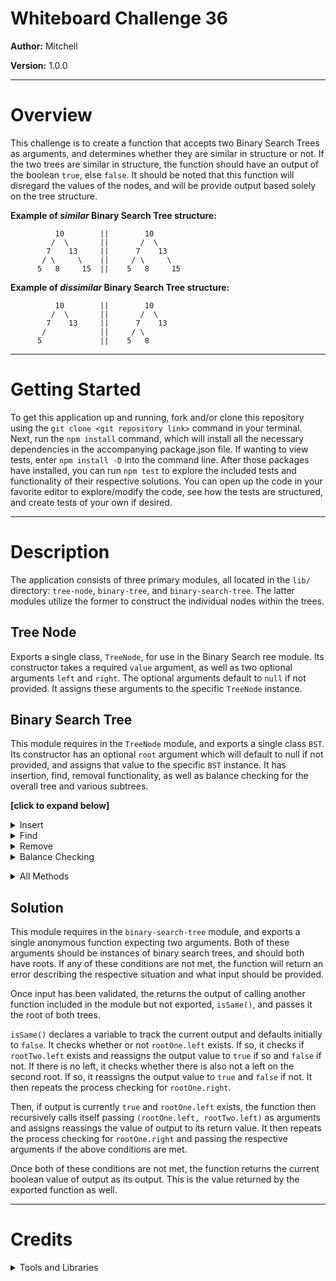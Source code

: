 # Whiteboard Challenge 36

**Author:** Mitchell

**Version:** 1.0.0

***
# Overview
This challenge is to create a function that accepts two Binary Search Trees as arguments, and determines whether they are similar in structure or not. If the two trees are similar in structure, the function should have an output of the boolean `true`, else `false`. It should be noted that this function will disregard the values of the nodes, and will be provide output based solely on the tree structure.

**Example of _similar_ Binary Search Tree structure:**
```
          10        ||        10
         /  \       ||       /  \
        7    13     ||      7    13
       / \     \    ||     / \     \
      5   8     15  ||    5   8     15
```
**Example of _dissimilar_ Binary Search Tree structure:**
```
          10        ||        10
         /  \       ||       /  \
        7    13     ||      7    13
       /            ||     / \
      5             ||    5   8 
```

***
# Getting Started
To get this application up and running, fork and/or clone this repository using the `git clone <git repository link>` command in your terminal. Next, run the `npm install` command, which will install all the necessary dependencies in the accompanying package.json file. If wanting to view tests, enter `npm install -D` into the command line. After those packages have installed, you can run `npm test` to explore the included tests and functionality of their respective solutions. You can open up the code in your favorite editor to explore/modify the code, see how the tests are structured, and create tests of your own if desired.

***
# Description
The application consists of three primary modules, all located in the `lib/` directory: `tree-node`, `binary-tree`, and `binary-search-tree`. The latter modules utilize the former to construct the individual nodes within the trees.

## Tree Node
Exports a single class, `TreeNode`, for use in the Binary Search ree module. Its constructor takes a required `value` argument, as well as two optional arguments `left` and `right`. The optional arguments default to `null` if not provided. It assigns these arguments to the specific `TreeNode` instance.

## Binary Search Tree
This module requires in the `TreeNode` module, and exports a single class `BST`. Its constructor has an optional `root` argument which will default to null if not provided, and assigns that value to the specific `BST` instance. It has insertion, find, removal functionality, as well as balance checking for the overall tree and various subtrees.

**[click to expand below]**

<details>
  <summary>Insert</summary>

  * **`insert(node)`** Expects a single `node` argument. If that node is not an instance of the `TreeNode` class, it throws an error explaining that to the user. It then checks whether the root is `null`, and assigns the value of the node argument to `this.root`. Otherwise, it calls `this._insert(this.root, node)` with the specified arguments.
  * **`_insert(root, node)`** Expects `root` and `node` arguments. If the value of the node is less than the value of the root, it will assign the value of the passed node to `root.left` if there is not already a value there, otherwise it will recursively call `this._insert(root.left, node)`. If the value of the node is not less than the value of the root, it will assign the value of the node to `root.right` if there isn't already a value, otherwise it will recursively call `this._insert(root.right, node)`.
</details>

<details>
  <summary>Find</summary>

  * **`find(value)`** Expects a single `value` argument. It returns the output of calling `this._find(this.root, value)`.
  * **`_find(root, value)`** Expects `root` and `value` arguments. If the root doesn't exist, it will return null as the breaking condition. If `root.value` is equal to the passed value, it will return the root. If `root.value` is less than the passed value, it will return the output of calling `this._find(root.right, value)`. If none of the above conditions are met, it will return the output of calling `this._find(root.left, value)`.
</details>

<details>
  <summary>Remove</summary>

  * **`remove(value)`** Expects a single `value` argument. It assigns the value of an instantiated `BST` to the variable `removedBST`. It then calls `this.preOrderRemoveNode(value, removedBST)`, assigns the value of `removedBST.root` to `this.root`, and then returns `this.root` as the output of the function.
  * **`preOrderRemoveNode(value, removedBst)`** Expects `value` and `removedBst` arguments. It checks whether `this.root` exists, and returns null if it doesn't. It then calls `this._preOrderTraversal(this.root, value, removedBst)`.
  * **`preOrderTraversal(root, value, removedBst)`** Expects `root`, `value`, and `removedBst` arguments. It checks whether `root === null` as its breaking condition. It also checks if the the passed `root`'s value is equal to the passed `value` argument, and if it isn't, inserts a new `TreeNode(root.value)` instance to the `removedBst` argument. It then recursively calls `this._preOrderTraversal(root.left, value, removedBst)`, followed by `this._preOrderTraversal(root.right, value, removedBst)`.
</details>

<details>
  <summary>Balance Checking</summary>

  * **`isBalanced()`** Expects no arguments and checks whether `root` exists and if not, returns the boolean `true` as the functions ouput. Otherwise, it returns the value of calling `this._isBalanced(this.root)`.
  * **`_isBalanced(root)`** Expects a single `root` argument and checks whether `root` exists and if not, returns the boolean `true`. It assigns the value of `this.height(root.left)` to the variable `lH` (left-height) and assigns the value of `this.height(root.right)` to the variable `rH` (right-height). It then checks if the absolute value of `lH - rH` is less than or equal to one, whether the output of the recursive call of `this._isbalanced(root.left)` and the output of the recursive call `this._isBalanced(root.right)` all equate to truthy, and if so returns the boolean `true`. If all three conditions are not met, it returns `false`.
  * **`height(root)`** Expects a single `root` argument, and if there is none, returns `0` as its output which is also its breaking condition. Otherwise, it returns the value of recursively calling `Math.max(this.height(root.left), this.height(root.right)) + 1`.
</details>

**<details>**
  <summary>All Methods</summary>

  * **`insert(node)`** Expects a single `node` argument. If that node is not an instance of the `TreeNode` class, it throws an error explaining that to the user. It then checks whether the root is `null`, and assigns the value of the node argument to `this.root`. Otherwise, it calls `this._insert(this.root, node)` with the specified arguments.
  * **`_insert(root, node)`** Expects `root` and `node` arguments. If the value of the node is less than the value of the root, it will assign the value of the passed node to `root.left` if there is not already a value there, otherwise it will recursively call `this._insert(root.left, node)`. If the value of the node is not less than the value of the root, it will assign the value of the node to `root.right` if there isn't already a value, otherwise it will recursively call `this._insert(root.right, node)`.
  * **`find(value)`** Expects a single `value` argument. It returns the output of calling `this._find(this.root, value)`.
  * **`_find(root, value)`** Expects `root` and `value` arguments. If the root doesn't exist, it will return null as the breaking condition. If `root.value` is equal to the passed value, it will return the root. If `root.value` is less than the passed value, it will return the output of calling `this._find(root.right, value)`. If none of the above conditions are met, it will return the output of calling `this._find(root.left, value)`.
  * **`remove(value)`** Expects a single `value` argument. It assigns the value of an instantiated `BST` to the variable `removedBST`. It then calls `this.preOrderRemoveNode(value, removedBST)`, assigns the value of `removedBST.root` to `this.root`, and then returns `this.root` as the output of the function.
  * **`preOrderRemoveNode(value, removedBst)`** Expects `value` and `removedBst` arguments. It checks whether `this.root` exists, and returns null if it doesn't. It then calls `this._preOrderTraversal(this.root, value, removedBst)`.
  * **`preOrderTraversal(root, value, removedBst)`** Expects `root`, `value`, and `removedBst` arguments. It checks whether `root === null` as its breaking condition. It also checks if the the passed `root`'s value is equal to the passed `value` argument, and if it isn't, inserts a new `TreeNode(root.value)` instance to the `removedBst` argument. It then recursively calls `this._preOrderTraversal(root.left, value, removedBst)`, followed by `this._preOrderTraversal(root.right, value, removedBst)`.
  * **`isBalanced()`** Expects no arguments and checks whether `root` exists and if not, returns the boolean `true` as the functions ouput. Otherwise, it returns the value of calling `this._isBalanced(this.root)`.
  * **`_isBalanced(root)`** Expects a single `root` argument and checks whether `root` exists and if not, returns the boolean `true`. It assigns the value of `this.height(root.left)` to the variable `lH` (left-height) and assigns the value of `this.height(root.right)` to the variable `rH` (right-height). It then checks if the absolute value of `lH - rH` is less than or equal to one, whether the output of the recursive call of `this._isbalanced(root.left)` and the output of the recursive call `this._isBalanced(root.right)` all equate to truthy, and if so returns the boolean `true`. If all three conditions are not met, it returns `false`.
  * **`height(root)`** Expects a single `root` argument, and if there is none, returns `0` as its output which is also its breaking condition. Otherwise, it returns the value of recursively calling `Math.max(this.height(root.left), this.height(root.right)) + 1`.
</details>

## Solution
This module requires in the `binary-search-tree` module, and exports a single anonymous function expecting two arguments. Both of these arguments should be instances of binary search trees, and should both have roots. If any of these conditions are not met, the function will return an error describing the respective situation and what input should be provided.

Once input has been validated, the returns the output of calling another function included in the module but not exported, `isSame()`, and passes it the root of both trees.

`isSame()` declares a variable to track the current output and defaults initially to `false`. It checks whether or not `rootOne.left` exists. If so, it checks if `rootTwo.left` exists and reassigns the output value to `true` if so and `false` if not. If there is no left, it checks whether there is also not a left on the second root. If so, it reassigns the output value to `true` and `false` if not. It then repeats the process checking for `rootOne.right`.

Then, if output is currently `true` and `rootOne.left` exists, the function then recursively calls itself passing `(rootOne.left, rootTwo.left)` as arguments and assigns reassings the value of output to its return value. It then repeats the process checking for `rootOne.right` and passing the respective arguments if the above conditions are met.

Once both of these conditions are not met, the function returns the current boolean value of output as its output. This is the value returned by the exported function as well.

***
# Credits 
**<details>**
  <summary>Tools and Libraries</summary>

  * [ESLint](https://www.npmjs.com/package/eslint) ~ npmjs.com/package/eslint
  * [Jest](https://facebook.github.io/jest/) ~ facebook.github.io/jest/
</details>